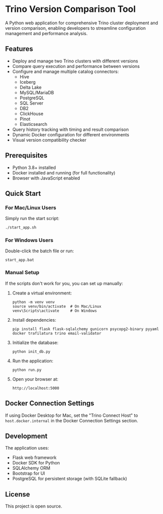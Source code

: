 # Trino Version Comparison Tool

A Python web application for comprehensive Trino cluster deployment and version comparison, enabling developers to streamline configuration management and performance analysis.

## Features

- Deploy and manage two Trino clusters with different versions
- Compare query execution and performance between versions
- Configure and manage multiple catalog connectors:
  - Hive
  - Iceberg
  - Delta Lake
  - MySQL/MariaDB
  - PostgreSQL
  - SQL Server
  - DB2
  - ClickHouse
  - Pinot
  - Elasticsearch
- Query history tracking with timing and result comparison
- Dynamic Docker configuration for different environments
- Visual version compatibility checker

## Prerequisites

- Python 3.8+ installed
- Docker installed and running (for full functionality)
- Browser with JavaScript enabled

## Quick Start

### For Mac/Linux Users

Simply run the start script:

```bash
./start_app.sh
```

### For Windows Users

Double-click the batch file or run:

```
start_app.bat
```

### Manual Setup

If the scripts don't work for you, you can set up manually:

1. Create a virtual environment:
   ```
   python -m venv venv
   source venv/bin/activate  # On Mac/Linux
   venv\Scripts\activate     # On Windows
   ```

2. Install dependencies:
   ```
   pip install flask flask-sqlalchemy gunicorn psycopg2-binary pyyaml docker trafilatura trino email-validator
   ```

3. Initialize the database:
   ```
   python init_db.py
   ```

4. Run the application:
   ```
   python run.py
   ```

5. Open your browser at:
   ```
   http://localhost:5000
   ```

## Docker Connection Settings

If using Docker Desktop for Mac, set the "Trino Connect Host" to `host.docker.internal` in the Docker Connection Settings section.

## Development

The application uses:
- Flask web framework
- Docker SDK for Python
- SQLAlchemy ORM
- Bootstrap for UI
- PostgreSQL for persistent storage (with SQLite fallback)

## License

This project is open source.